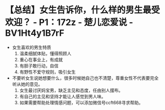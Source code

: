 # 【总结】女生告诉你，什么样的男生最受欢迎？ - P1：172z - 楚儿恋爱说 - BV1Ht4y1B7rF

-   女生喜欢的男生特质
    1.  温柔细腻体贴，懂得照顾人
    2.  重心在事业上，有成就
    3.  有胆子敢行动，自信
    4.  有野性不爱守规则，吸引女生
-   不要听女生说她想要什么，很多时候她自己也不清楚，尊重女性不代表要完全听从她的意见。
    1.  女生最讨厌妈宝男，缺乏主见和态度，任由别人摆布。
    2.  有自己的主见和坚持才能让人感觉到男人味。
    3.  如果需要帮助处理情感问题，可以添加微信号ccft668寻求帮助。